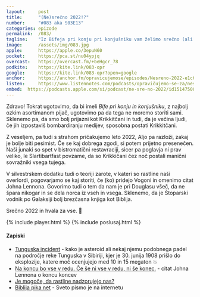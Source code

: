 ```yaml
---
layout: 	post
title:  	"(Ne)srečno 2022!?"
number: 	"#083 aka S03E13"
categories:	epizode
permalink:	/083/
tagline: 	"Iz Bifeja pri konju pri konjušniku vam želimo srečno (ali nesrečno) leto 2022. Odvisno od tega kako gledate na stvari. 🤣"
image:		/assets/img/083.jpg
apple:		https://apple.co/3epuN60
pocket:		https://pca.st/nu04ypjq
overcast:	https://overcast.fm/+beHgcr_78
podkite:	https://kite.link/083-opr
google:		https://kite.link/083-opr?open=google
anchor:		https://anchor.fm/opravicujemose/episodes/Nesreno-2022-e1c6d3l
listen:		https://www.listennotes.com/podcasts/opravičujemo-se-za/nesrečno-2022-sFxOL9Rfhgb/embed/
embed:	https://podcasts.apple.com/si/podcast/ne-sre-no-2022/id1514750013?i=1000546179164
---
```


Zdravo! Tokrat ugotovimo, da bi imeli _Bife pri konju in konjušniku_, z najbolj ozkim asortimanom pijač, ugotovimo pa da tega ne moremo storiti sami. Sklenemo pa, da smo bolj prijazni kot Krikkitčani in tudi, da je večina ljudi, če jih izpostaviš bombardiranju medijev, sposobna postati Krikkitčani. 

Z veseljem, pa tudi s strahom pričakujemo leto 2022, Aljo pa razloži, zakaj je bolje biti pesimist. Če se kaj dobrega zgodi, si potem prijetno presenečen. Naši junaki so spet v bistromatični restavraciji, sicer pa poglavja ni prav veliko, le Slartibartfast povzame, da so Krikkičani čez noč postali manični sovražniki vsega tujega. 

V silvestrskem dodatku tudi o teoriji zarote, v kateri so rastline naši overlordi, pogovarjamo se kaj storiti, če (ko) pridejo Vogoni in omenimo citat Johna Lennona. Govorimo tudi o tem da nam je pri Douglasu všeč, da ne špara nikogar in se dela norca iz vseh in vsega. Sklenemo, da je Štoparski vodnik po Galaksiji bolj brezčasna knjiga kot Biblija. 

Srečno 2022 in hvala za vse. 🎉 

{% include player.html %}
{% include poslusaj.html %}

<!--break-->

#### Zapiski

- [Tunguska incident](https://en.wikipedia.org/wiki/Tunguska_event) - kako je asteroid ali nekaj njemu podobnega padel na področje reke Tunguska v Sibiriji, kjer je 30. junija 1908 prišlo do eksplozije, katere moč ocenjujejo med 10 in 15 megaton 💥
- [Na koncu bo vse v redu. Če še ni vse v redu, ni še konec.](https://www.quotespedia.org/authors/j/john-lennon/everything-will-be-okay-in-the-end-if-its-not-okay-its-not-the-end-john-lennon/) - citat Johna Lennona o koncu koncev
- [Je mogoče, da rastline nadzorujejo nas?](https://www.reddit.com/r/Showerthoughts/comments/58mi1e/maybe_plants_are_really_farming_us_giving_us/)
- [Biblija pika net](https://www.biblija.net) - Sveto pismo je na internetu
